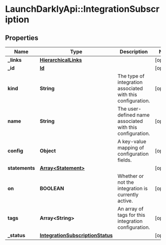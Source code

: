 # LaunchDarklyApi::IntegrationSubscription

## Properties
Name | Type | Description | Notes
------------ | ------------- | ------------- | -------------
**_links** | [**HierarchicalLinks**](HierarchicalLinks.md) |  | [optional] 
**_id** | [**Id**](Id.md) |  | [optional] 
**kind** | **String** | The type of integration associated with this configuration. | [optional] 
**name** | **String** | The user-defined name associated with this configuration. | [optional] 
**config** | **Object** | A key-value mapping of configuration fields. | [optional] 
**statements** | [**Array&lt;Statement&gt;**](Statement.md) |  | [optional] 
**on** | **BOOLEAN** | Whether or not the integration is currently active. | [optional] 
**tags** | **Array&lt;String&gt;** | An array of tags for this integration configuration. | [optional] 
**_status** | [**IntegrationSubscriptionStatus**](IntegrationSubscriptionStatus.md) |  | [optional] 


